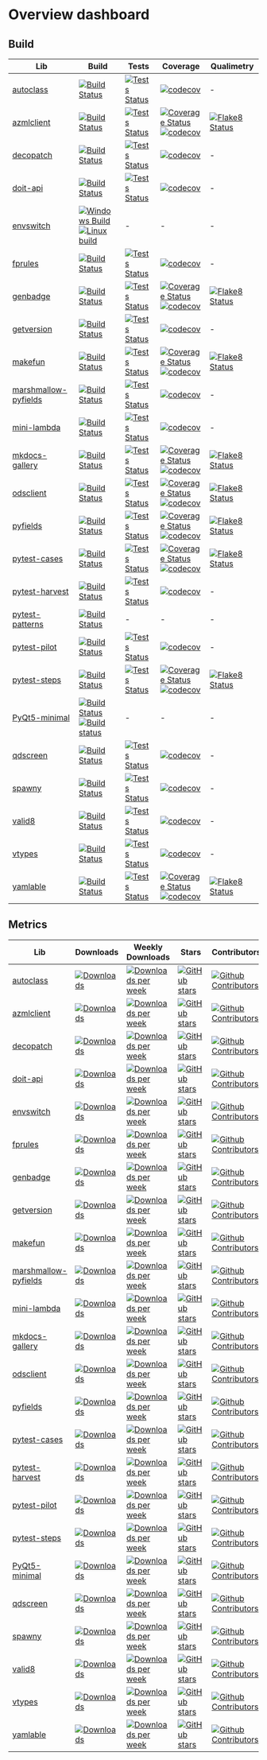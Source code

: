 # Overview dashboard

## Build

| Lib | Build | Tests | Coverage | Qualimetry |
| --- | ----- | ----- | -------- | ---------- |
| [autoclass](https://smarie.github.io/python-autoclass/) | [![Build Status](https://travis-ci.org/smarie/python-autoclass.svg?branch=master)](https://travis-ci.org/smarie/python-autoclass) | [![Tests Status](https://smarie.github.io/python-autoclass/junit/junit-badge.svg?dummy=8484744)](https://smarie.github.io/python-autoclass/junit/report.html) | [![codecov](https://codecov.io/gh/smarie/python-autoclass/branch/master/graph/badge.svg)](https://codecov.io/gh/smarie/python-autoclass) | - |
| [azmlclient](https://smarie.github.io/python-azureml-client) | [![Build Status](https://github.com/smarie/python-azureml-client/actions/workflows/base.yml/badge.svg)](https://github.com/smarie/python-azureml-client/actions/workflows/base.yml) | [![Tests Status](https://smarie.github.io/python-azureml-client/reports/junit/junit-badge.svg?dummy=8484744)](https://smarie.github.io/python-azureml-client/reports/junit/report.html) | [![Coverage Status](https://smarie.github.io/python-azureml-client/reports/coverage/coverage-badge.svg?dummy=8484744)](https://smarie.github.io/python-azureml-client/reports/coverage/index.html) <br /> [![codecov](https://codecov.io/gh/smarie/python-azureml-client/branch/master/graph/badge.svg)](https://codecov.io/gh/smarie/python-azureml-client) | [![Flake8 Status](https://smarie.github.io/python-azureml-client/reports/flake8/flake8-badge.svg?dummy=8484744)](https://smarie.github.io/python-azureml-client/reports/flake8/index.html) |
| [decopatch](https://smarie.github.io/python-decopatch) | [![Build Status](https://travis-ci.org/smarie/python-decopatch.svg?branch=master)](https://travis-ci.org/smarie/python-decopatch) | [![Tests Status](https://smarie.github.io/python-decopatch/junit/junit-badge.svg?dummy=8484744)](https://smarie.github.io/python-decopatch/junit/report.html) | [![codecov](https://codecov.io/gh/smarie/python-decopatch/branch/master/graph/badge.svg)](https://codecov.io/gh/smarie/python-decopatch) | - |
| [doit-api](https://smarie.github.io/python-doit-api/) | [![Build Status](https://travis-ci.org/smarie/python-doit-api.svg?branch=master)](https://travis-ci.org/smarie/python-doit-api) | [![Tests Status](https://smarie.github.io/python-doit-api/junit/junit-badge.svg?dummy=8484744)](https://smarie.github.io/python-doit-api/junit/report.html) | [![codecov](https://codecov.io/gh/smarie/python-doit-api/branch/master/graph/badge.svg)](https://codecov.io/gh/smarie/python-doit-api) | - |
| [envswitch](https://smarie.github.io/env-switcher-gui/) | [![Windows Build](https://ci.appveyor.com/api/projects/status/15y7mvbqi4qu2v4y?svg=true)](https://ci.appveyor.com/project/smarie/env-switcher-gui)  <br /> [![Linux build](https://travis-ci.org/smarie/env-switcher-gui.svg?branch=master)](https://travis-ci.org/smarie/env-switcher-gui) | - | - | - |
| [fprules](https://smarie.github.io/python-fprules) | [![Build Status](https://travis-ci.org/smarie/python-fprules.svg?branch=master)](https://travis-ci.org/smarie/python-fprules) | [![Tests Status](https://smarie.github.io/python-fprules/junit/junit-badge.svg?dummy=8484744)](https://smarie.github.io/python-fprules/junit/report.html) | [![codecov](https://codecov.io/gh/smarie/python-fprules/branch/master/graph/badge.svg)](https://codecov.io/gh/smarie/python-fprules) | - |
| [genbadge](https://smarie.github.io/python-genbadge/) | [![Build Status](https://github.com/smarie/python-genbadge/actions/workflows/base.yml/badge.svg)](https://github.com/smarie/python-genbadge/actions/workflows/base.yml) | [![Tests Status](https://smarie.github.io/python-genbadge/reports/junit/junit-badge.svg?dummy=8484744)](https://smarie.github.io/python-genbadge/reports/junit/report.html) | [![Coverage Status](https://smarie.github.io/python-genbadge/reports/coverage/coverage-badge.svg?dummy=8484744)](https://smarie.github.io/python-genbadge/reports/coverage/index.html)  <br /> [![codecov](https://codecov.io/gh/smarie/python-genbadge/branch/main/graph/badge.svg)](https://codecov.io/gh/smarie/python-genbadge) | [![Flake8 Status](https://smarie.github.io/python-genbadge/reports/flake8/flake8-badge.svg?dummy=8484744)](https://smarie.github.io/python-genbadge/reports/flake8/index.html) |
| [getversion](https://smarie.github.io/python-getversion/) | [![Build Status](https://travis-ci.org/smarie/python-getversion.svg?branch=master)](https://travis-ci.org/smarie/python-getversion) | [![Tests Status](https://smarie.github.io/python-getversion/junit/junit-badge.svg?dummy=8484744)](https://smarie.github.io/python-getversion/junit/report.html) | [![codecov](https://codecov.io/gh/smarie/python-getversion/branch/master/graph/badge.svg)](https://codecov.io/gh/smarie/python-getversion)  | - |
| [makefun](https://smarie.github.io/python-makefun) | [![Build Status](https://github.com/smarie/python-makefun/actions/workflows/base.yml/badge.svg)](https://github.com/smarie/python-makefun/actions/workflows/base.yml) | [![Tests Status](https://smarie.github.io/python-makefun/reports/junit/junit-badge.svg?dummy=8484744)](https://smarie.github.io/python-makefun/reports/junit/report.html) | [![Coverage Status](https://smarie.github.io/python-makefun/reports/coverage/coverage-badge.svg?dummy=8484744)](https://smarie.github.io/python-makefun/reports/coverage/index.html) <br /> [![codecov](https://codecov.io/gh/smarie/python-makefun/branch/main/graph/badge.svg)](https://codecov.io/gh/smarie/python-makefun)  | [![Flake8 Status](https://smarie.github.io/python-makefun/reports/flake8/flake8-badge.svg?dummy=8484744)](https://smarie.github.io/python-makefun/reports/flake8/index.html) |
| [marshmallow-pyfields](https://smarie.github.io/python-marshmallow-pyfields/) | [![Build Status](https://travis-ci.org/smarie/python-marshmallow-pyfields.svg?branch=master)](https://travis-ci.org/smarie/python-marshmallow-pyfields) | [![Tests Status](https://smarie.github.io/python-marshmallow-pyfields/junit/junit-badge.svg?dummy=8484744)](https://smarie.github.io/python-marshmallow-pyfields/junit/report.html) | [![codecov](https://codecov.io/gh/smarie/python-marshmallow-pyfields/branch/master/graph/badge.svg)](https://codecov.io/gh/smarie/python-marshmallow-pyfields) | - |
| [mini-lambda](https://smarie.github.io/python-mini-lambda) | [![Build Status](https://travis-ci.org/smarie/python-mini-lambda.svg?branch=master)](https://travis-ci.org/smarie/python-mini-lambda) | [![Tests Status](https://smarie.github.io/python-mini-lambda/junit/junit-badge.svg?dummy=8484744)](https://smarie.github.io/python-mini-lambda/junit/report.html) | [![codecov](https://codecov.io/gh/smarie/python-mini-lambda/branch/master/graph/badge.svg)](https://codecov.io/gh/smarie/python-mini-lambda)  | - |
| [mkdocs-gallery](https://smarie.github.io/mkdocs-gallery) | [![Build Status](https://github.com/smarie/mkdocs-gallery/actions/workflows/base.yml/badge.svg)](https://github.com/smarie/mkdocs-gallery/actions/workflows/base.yml) | [![Tests Status](https://smarie.github.io/mkdocs-gallery/reports/junit/junit-badge.svg?dummy=8484744)](https://smarie.github.io/mkdocs-gallery/reports/junit/report.html) | [![Coverage Status](https://smarie.github.io/mkdocs-gallery/reports/coverage/coverage-badge.svg?dummy=8484744)](https://smarie.github.io/mkdocs-gallery/reports/coverage/index.html)  <br /> [![codecov](https://codecov.io/gh/smarie/mkdocs-gallery/branch/main/graph/badge.svg)](https://codecov.io/gh/smarie/mkdocs-gallery) | [![Flake8 Status](https://smarie.github.io/mkdocs-gallery/reports/flake8/flake8-badge.svg?dummy=8484744)](https://smarie.github.io/mkdocs-gallery/reports/flake8/index.html) |
| [odsclient](https://smarie.github.io/python-odsclient/) | [![Build Status](https://github.com/smarie/python-odsclient/actions/workflows/base.yml/badge.svg)](https://github.com/smarie/python-odsclient/actions/workflows/base.yml) | [![Tests Status](https://smarie.github.io/python-odsclient/reports/junit/junit-badge.svg?dummy=8484744)](https://smarie.github.io/python-odsclient/reports/junit/report.html) | [![Coverage Status](https://smarie.github.io/python-odsclient/reports/coverage/coverage-badge.svg?dummy=8484744)](https://smarie.github.io/python-odsclient/reports/coverage/index.html) <br /> [![codecov](https://codecov.io/gh/smarie/python-odsclient/branch/main/graph/badge.svg)](https://codecov.io/gh/smarie/python-odsclient) | [![Flake8 Status](https://smarie.github.io/python-odsclient/reports/flake8/flake8-badge.svg?dummy=8484744)](https://smarie.github.io/python-odsclient/reports/flake8/index.html) |
| [pyfields](https://smarie.github.io/python-pyfields/) | [![Build Status](https://github.com/smarie/python-pyfields/actions/workflows/base.yml/badge.svg)](https://github.com/smarie/python-pyfields/actions/workflows/base.yml) | [![Tests Status](https://smarie.github.io/python-pyfields/reports/junit/junit-badge.svg?dummy=8484744)](https://smarie.github.io/python-pyfields/reports/junit/report.html) | [![Coverage Status](https://smarie.github.io/python-pyfields/reports/coverage/coverage-badge.svg?dummy=8484744)](https://smarie.github.io/python-pyfields/reports/coverage/index.html) <br /> [![codecov](https://codecov.io/gh/smarie/python-pyfields/branch/main/graph/badge.svg)](https://codecov.io/gh/smarie/python-pyfields) | [![Flake8 Status](https://smarie.github.io/python-pyfields/reports/flake8/flake8-badge.svg?dummy=8484744)](https://smarie.github.io/python-pyfields/reports/flake8/index.html) |
| [pytest-cases](https://smarie.github.io/python-pytest-cases) | [![Build Status](https://github.com/smarie/python-pytest-cases/actions/workflows/base.yml/badge.svg)](https://github.com/smarie/python-pytest-cases/actions/workflows/base.yml) | [![Tests Status](https://smarie.github.io/python-pytest-cases/reports/junit/junit-badge.svg?dummy=8484744)](https://smarie.github.io/python-pytest-cases/reports/junit/report.html) | [![Coverage Status](https://smarie.github.io/python-pytest-cases/reports/coverage/coverage-badge.svg?dummy=8484744)](https://smarie.github.io/python-pytest-cases/reports/coverage/index.html)  <br /> [![codecov](https://codecov.io/gh/smarie/python-pytest-cases/branch/main/graph/badge.svg)](https://codecov.io/gh/smarie/python-pytest-cases) | [![Flake8 Status](https://smarie.github.io/python-pytest-cases/reports/flake8/flake8-badge.svg?dummy=8484744)](https://smarie.github.io/python-pytest-cases/reports/flake8/index.html) |
| [pytest-harvest](https://smarie.github.io/python-pytest-harvest/) | [![Build Status](https://github.com/smarie/python-pytest-harvest/actions/workflows/base.yml/badge.svg)](https://github.com/smarie/python-pytest-harvest/actions/workflows/base.yml) | [![Tests Status](https://smarie.github.io/python-pytest-harvest/reports/junit/junit-badge.svg?dummy=8484744)](https://smarie.github.io/python-pytest-harvest/reports/junit/report.html) | [![codecov](https://codecov.io/gh/smarie/python-pytest-harvest/branch/master/graph/badge.svg)](https://codecov.io/gh/smarie/python-pytest-harvest) | - |
| [pytest-patterns](https://smarie.github.io/pytest-patterns/) | [![Build Status](https://travis-ci.org/smarie/pytest-patterns.svg?branch=master)](https://travis-ci.org/smarie/pytest-patterns) | - | - | - |
| [pytest-pilot](https://smarie.github.io/python-pytest-pilot) | [![Build Status](https://travis-ci.org/smarie/python-pytest-pilot.svg?branch=master)](https://travis-ci.org/smarie/python-pytest-pilot) | [![Tests Status](https://smarie.github.io/python-pytest-pilot/junit/junit-badge.svg?dummy=8484744)](https://smarie.github.io/python-pytest-pilot/junit/report.html) | [![codecov](https://codecov.io/gh/smarie/python-pytest-pilot/branch/master/graph/badge.svg)](https://codecov.io/gh/smarie/python-pytest-pilot) | - |
| [pytest-steps](https://smarie.github.io/python-pytest-steps) | [![Build Status](https://github.com/smarie/python-pytest-steps/actions/workflows/base.yml/badge.svg)](https://github.com/smarie/python-pytest-steps/actions/workflows/base.yml) | [![Tests Status](https://smarie.github.io/python-pytest-steps/reports/junit/junit-badge.svg?dummy=8484744)](https://smarie.github.io/python-pytest-steps/reports/junit/report.html) | [![Coverage Status](https://smarie.github.io/python-pytest-steps/reports/coverage/coverage-badge.svg?dummy=8484744)](https://smarie.github.io/python-pytest-steps/reports/coverage/index.html)  <br /> [![codecov](https://codecov.io/gh/smarie/python-pytest-steps/branch/main/graph/badge.svg)](https://codecov.io/gh/smarie/python-pytest-steps) | [![Flake8 Status](https://smarie.github.io/python-pytest-steps/reports/flake8/flake8-badge.svg?dummy=8484744)](https://smarie.github.io/python-pytest-steps/reports/flake8/index.html) |
| [PyQt5-minimal](https://github.com/smarie/PyQt5-minimal) | [![Build Status](https://travis-ci.org/smarie/PyQt5-minimal.svg?branch=Qt5.6.3_PyQt_5.6_Python3.5)](https://travis-ci.org/smarie/PyQt5-minimal)  <br /> [![Build status](https://ci.appveyor.com/api/projects/status/5v9xec097c99h8ox?svg=true)](https://ci.appveyor.com/project/smarie/pyqt5-minimal) | - | - | - |
| [qdscreen](https://python-qds.github.io/qdscreen/) | [![Build Status](https://github.com/python-qds/qdscreen/actions/workflows/base.yml/badge.svg)](https://github.com/python-qds/qdscreen/actions/workflows/base.yml) | [![Tests Status](https://python-qds.github.io/qdscreen/reports/junit/junit-badge.svg?dummy=8484744)](https://python-qds.github.io/qdscreen/reports/junit/report.html) | [![codecov](https://codecov.io/gh/python-qds/qdscreen/branch/main/graph/badge.svg)](https://codecov.io/gh/python-qds/qdscreen) | - |
| [spawny](https://smarie.github.io/python-spawny) | [![Build Status](https://travis-ci.org/smarie/python-spawny.svg?branch=master)](https://travis-ci.org/smarie/python-spawny) | [![Tests Status](https://smarie.github.io/python-spawny/junit/junit-badge.svg?dummy=8484744)](https://smarie.github.io/python-spawny/junit/report.html) | [![codecov](https://codecov.io/gh/smarie/python-spawny/branch/master/graph/badge.svg)](https://codecov.io/gh/smarie/python-spawny) | - |
| [valid8](https://smarie.github.io/python-valid8/) | [![Build Status](https://travis-ci.com/smarie/python-valid8.svg?branch=master)](https://travis-ci.com/smarie/python-valid8) | [![Tests Status](https://smarie.github.io/python-valid8/junit/junit-badge.svg?dummy=8484744)](https://smarie.github.io/python-valid8/junit/report.html) | [![codecov](https://codecov.io/gh/smarie/python-valid8/branch/master/graph/badge.svg)](https://codecov.io/gh/smarie/python-valid8) | - |
| [vtypes](https://smarie.github.io/python-vtypes/) | [![Build Status](https://travis-ci.org/smarie/python-vtypes.svg?branch=master)](https://travis-ci.org/smarie/python-vtypes) | [![Tests Status](https://smarie.github.io/python-vtypes/junit/junit-badge.svg?dummy=8484744)](https://smarie.github.io/python-vtypes/junit/report.html) | [![codecov](https://codecov.io/gh/smarie/python-vtypes/branch/master/graph/badge.svg)](https://codecov.io/gh/smarie/python-vtypes) | - |
| [yamlable](https://smarie.github.io/python-yamlable/) | [![Build Status](https://github.com/smarie/python-yamlable/actions/workflows/base.yml/badge.svg)](https://github.com/smarie/python-yamlable/actions/workflows/base.yml) | [![Tests Status](https://smarie.github.io/python-yamlable/reports/junit/junit-badge.svg?dummy=8484744)](https://smarie.github.io/python-yamlable/reports/junit/report.html) | [![Coverage Status](https://smarie.github.io/python-yamlable/reports/coverage/coverage-badge.svg?dummy=8484744)](https://smarie.github.io/python-yamlable/reports/coverage/index.html)  <br /> [![codecov](https://codecov.io/gh/smarie/python-yamlable/branch/main/graph/badge.svg)](https://codecov.io/gh/smarie/python-yamlable) | [![Flake8 Status](https://smarie.github.io/python-yamlable/reports/flake8/flake8-badge.svg?dummy=8484744)](https://smarie.github.io/python-yamlable/reports/flake8/index.html) |

## Metrics

| Lib | Downloads | Weekly Downloads | Stars | Contributors | Issues | Pull Requests |
| --- | --------- | ---------------- | ----- | ------------ | ------ | ------------- |
| [autoclass](https://smarie.github.io/python-autoclass/) | [![Downloads](https://pepy.tech/badge/autoclass)](https://pepy.tech/project/autoclass) | [![Downloads per week](https://pepy.tech/badge/autoclass/week)](https://pepy.tech/project/autoclass) | [![GitHub stars](https://img.shields.io/github/stars/smarie/python-autoclass)](https://github.com/smarie/python-autoclass/stargazers) | [![Github Contributors](https://img.shields.io/github/contributors/smarie/python-autoclass)](https://github.com/smarie/python-autoclass/contributors) | [![Github Issues](https://img.shields.io/github/issues/smarie/python-autoclass)](https://github.com/smarie/python-autoclass/issues) | [![Github Pull Requests](https://img.shields.io/github/issues-pr/smarie/python-autoclass)](https://github.com/smarie/python-autoclass/pulls) |
| [azmlclient](https://smarie.github.io/python-azureml-client/) | [![Downloads](https://pepy.tech/badge/azmlclient)](https://pepy.tech/project/azmlclient) | [![Downloads per week](https://pepy.tech/badge/azmlclient/week)](https://pepy.tech/project/azmlclient) | [![GitHub stars](https://img.shields.io/github/stars/smarie/python-azureml-client)](https://github.com/smarie/python-azureml-client/stargazers) | [![Github Contributors](https://img.shields.io/github/contributors/smarie/python-azureml-client)](https://github.com/smarie/python-azureml-client/contributors) | [![Github Issues](https://img.shields.io/github/issues/smarie/python-azureml-client)](https://github.com/smarie/python-azureml-client/issues) | [![Github Pull Requests](https://img.shields.io/github/issues-pr/smarie/python-azureml-client)](https://github.com/smarie/python-azureml-client/pulls) |
| [decopatch](https://smarie.github.io/python-decopatch/) | [![Downloads](https://pepy.tech/badge/decopatch)](https://pepy.tech/project/decopatch) | [![Downloads per week](https://pepy.tech/badge/decopatch/week)](https://pepy.tech/project/decopatch) | [![GitHub stars](https://img.shields.io/github/stars/smarie/python-decopatch)](https://github.com/smarie/python-decopatch/stargazers) | [![Github Contributors](https://img.shields.io/github/contributors/smarie/python-decopatch)](https://github.com/smarie/python-decopatch/contributors) | [![Github Issues](https://img.shields.io/github/issues/smarie/python-decopatch)](https://github.com/smarie/python-decopatch/issues) | [![Github Pull Requests](https://img.shields.io/github/issues-pr/smarie/python-decopatch)](https://github.com/smarie/python-decopatch/pulls) |
| [doit-api](https://smarie.github.io/python-doit-api/) | [![Downloads](https://pepy.tech/badge/doit-api)](https://pepy.tech/project/doit-api) | [![Downloads per week](https://pepy.tech/badge/doit-api/week)](https://pepy.tech/project/doit-api) | [![GitHub stars](https://img.shields.io/github/stars/smarie/python-doit-api)](https://github.com/smarie/python-doit-api/stargazers) | [![Github Contributors](https://img.shields.io/github/contributors/smarie/python-doit-api)](https://github.com/smarie/python-doit-api/contributors) | [![Github Issues](https://img.shields.io/github/issues/smarie/python-doit-api)](https://github.com/smarie/python-doit-api/issues) | [![Github Pull Requests](https://img.shields.io/github/issues-pr/smarie/python-doit-api)](https://github.com/smarie/python-doit-api/pulls) |
| [envswitch](https://smarie.github.io/env-switcher-gui/) | [![Downloads](https://pepy.tech/badge/envswitch)](https://pepy.tech/project/envswitch) | [![Downloads per week](https://pepy.tech/badge/envswitch/week)](https://pepy.tech/project/envswitch) | [![GitHub stars](https://img.shields.io/github/stars/smarie/env-switcher-gui)](https://github.com/smarie/env-switcher-gui/stargazers) | [![Github Contributors](https://img.shields.io/github/contributors/smarie/env-switcher-gui)](https://github.com/smarie/env-switcher-gui/contributors) | [![Github Issues](https://img.shields.io/github/issues/smarie/env-switcher-gui)](https://github.com/smarie/env-switcher-gui/issues) | [![Github Pull Requests](https://img.shields.io/github/issues-pr/smarie/env-switcher-gui)](https://github.com/smarie/env-switcher-gui/pulls) |
| [fprules](https://smarie.github.io/python-fprules/) | [![Downloads](https://pepy.tech/badge/fprules)](https://pepy.tech/project/fprules) | [![Downloads per week](https://pepy.tech/badge/fprules/week)](https://pepy.tech/project/fprules) | [![GitHub stars](https://img.shields.io/github/stars/smarie/python-fprules)](https://github.com/smarie/python-fprules/stargazers) | [![Github Contributors](https://img.shields.io/github/contributors/smarie/python-fprules)](https://github.com/smarie/python-fprules/contributors) | [![Github Issues](https://img.shields.io/github/issues/smarie/python-fprules)](https://github.com/smarie/python-fprules/issues) | [![Github Pull Requests](https://img.shields.io/github/issues-pr/smarie/python-fprules)](https://github.com/smarie/python-fprules/pulls) |
| [genbadge](https://smarie.github.io/python-genbadge/) | [![Downloads](https://pepy.tech/badge/genbadge)](https://pepy.tech/project/genbadge) | [![Downloads per week](https://pepy.tech/badge/genbadge/week)](https://pepy.tech/project/genbadge) | [![GitHub stars](https://img.shields.io/github/stars/smarie/python-genbadge)](https://github.com/smarie/python-genbadge/stargazers) | [![Github Contributors](https://img.shields.io/github/contributors/smarie/python-genbadge)](https://github.com/smarie/python-genbadge/contributors) | [![Github Issues](https://img.shields.io/github/issues/smarie/python-genbadge)](https://github.com/smarie/python-genbadge/issues) | [![Github Pull Requests](https://img.shields.io/github/issues-pr/smarie/python-genbadge)](https://github.com/smarie/python-genbadge/pulls) |
| [getversion](https://smarie.github.io/python-getversion/) | [![Downloads](https://pepy.tech/badge/getversion)](https://pepy.tech/project/getversion) | [![Downloads per week](https://pepy.tech/badge/getversion/week)](https://pepy.tech/project/getversion) | [![GitHub stars](https://img.shields.io/github/stars/smarie/python-getversion)](https://github.com/smarie/python-getversion/stargazers) | [![Github Contributors](https://img.shields.io/github/contributors/smarie/python-getversion)](https://github.com/smarie/python-getversion/contributors) | [![Github Issues](https://img.shields.io/github/issues/smarie/python-getversion)](https://github.com/smarie/python-getversion/issues) | [![Github Pull Requests](https://img.shields.io/github/issues-pr/smarie/python-getversion)](https://github.com/smarie/python-getversion/pulls) |
| [makefun](https://smarie.github.io/python-makefun/) | [![Downloads](https://pepy.tech/badge/makefun)](https://pepy.tech/project/makefun) | [![Downloads per week](https://pepy.tech/badge/makefun/week)](https://pepy.tech/project/makefun) | [![GitHub stars](https://img.shields.io/github/stars/smarie/python-makefun)](https://github.com/smarie/python-makefun/stargazers) | [![Github Contributors](https://img.shields.io/github/contributors/smarie/python-makefun)](https://github.com/smarie/python-makefun/contributors) | [![Github Issues](https://img.shields.io/github/issues/smarie/python-makefun)](https://github.com/smarie/python-makefun/issues) | [![Github Pull Requests](https://img.shields.io/github/issues-pr/smarie/python-makefun)](https://github.com/smarie/python-makefun/pulls) |
| [marshmallow-pyfields](https://smarie.github.io/python-marshmallow-pyfields/) | [![Downloads](https://pepy.tech/badge/marshmallow-pyfields)](https://pepy.tech/project/marshmallow-pyfields) | [![Downloads per week](https://pepy.tech/badge/marshmallow-pyfields/week)](https://pepy.tech/project/marshmallow-pyfields) | [![GitHub stars](https://img.shields.io/github/stars/smarie/python-marshmallow-pyfields)](https://github.com/smarie/python-marshmallow-pyfields/stargazers) | [![Github Contributors](https://img.shields.io/github/contributors/smarie/python-marshmallow-pyfields)](https://github.com/smarie/python-marshmallow-pyfields/contributors) | [![Github Issues](https://img.shields.io/github/issues/smarie/python-marshmallow-pyfields)](https://github.com/smarie/python-marshmallow-pyfields/issues) | [![Github Pull Requests](https://img.shields.io/github/issues-pr/smarie/python-marshmallow-pyfields)](https://github.com/smarie/python-marshmallow-pyfields/pulls) |
| [mini-lambda](https://smarie.github.io/python-mini-lambda/) | [![Downloads](https://pepy.tech/badge/mini-lambda)](https://pepy.tech/project/mini-lambda) | [![Downloads per week](https://pepy.tech/badge/mini-lambda/week)](https://pepy.tech/project/mini-lambda) | [![GitHub stars](https://img.shields.io/github/stars/smarie/python-mini-lambda)](https://github.com/smarie/python-mini-lambda/stargazers) | [![Github Contributors](https://img.shields.io/github/contributors/smarie/python-mini-lambda)](https://github.com/smarie/python-mini-lambda/contributors) | [![Github Issues](https://img.shields.io/github/issues/smarie/python-mini-lambda)](https://github.com/smarie/python-mini-lambda/issues) | [![Github Pull Requests](https://img.shields.io/github/issues-pr/smarie/python-mini-lambda)](https://github.com/smarie/python-mini-lambda/pulls) |
| [mkdocs-gallery](https://smarie.github.io/mkdocs-gallery/) | [![Downloads](https://pepy.tech/badge/mkdocs-gallery)](https://pepy.tech/project/mkdocs-gallery) | [![Downloads per week](https://pepy.tech/badge/mkdocs-gallery/week)](https://pepy.tech/project/mkdocs-gallery) | [![GitHub stars](https://img.shields.io/github/stars/smarie/mkdocs-gallery)](https://github.com/smarie/mkdocs-gallery/stargazers) | [![Github Contributors](https://img.shields.io/github/contributors/smarie/mkdocs-gallery)](https://github.com/smarie/mkdocs-gallery/contributors) | [![Github Issues](https://img.shields.io/github/issues/smarie/mkdocs-gallery)](https://github.com/smarie/mkdocs-gallery/issues) | [![Github Pull Requests](https://img.shields.io/github/issues-pr/smarie/mkdocs-gallery)](https://github.com/smarie/mkdocs-gallery/pulls) |
| [odsclient](https://smarie.github.io/python-odsclient/) | [![Downloads](https://pepy.tech/badge/odsclient)](https://pepy.tech/project/odsclient) | [![Downloads per week](https://pepy.tech/badge/odsclient/week)](https://pepy.tech/project/odsclient) | [![GitHub stars](https://img.shields.io/github/stars/smarie/python-odsclient)](https://github.com/smarie/python-odsclient/stargazers) | [![Github Contributors](https://img.shields.io/github/contributors/smarie/python-odsclient)](https://github.com/smarie/python-odsclient/contributors) | [![Github Issues](https://img.shields.io/github/issues/smarie/python-odsclient)](https://github.com/smarie/python-odsclient/issues) | [![Github Pull Requests](https://img.shields.io/github/issues-pr/smarie/python-odsclient)](https://github.com/smarie/python-odsclient/pulls) |
| [pyfields](https://smarie.github.io/python-pyfields/) | [![Downloads](https://pepy.tech/badge/pyfields)](https://pepy.tech/project/pyfields) | [![Downloads per week](https://pepy.tech/badge/pyfields/week)](https://pepy.tech/project/pyfields) | [![GitHub stars](https://img.shields.io/github/stars/smarie/python-pyfields)](https://github.com/smarie/python-pyfields/stargazers) | [![Github Contributors](https://img.shields.io/github/contributors/smarie/python-pyfields)](https://github.com/smarie/python-pyfields/contributors) | [![Github Issues](https://img.shields.io/github/issues/smarie/python-pyfields)](https://github.com/smarie/python-pyfields/issues) | [![Github Pull Requests](https://img.shields.io/github/issues-pr/smarie/python-pyfields)](https://github.com/smarie/python-pyfields/pulls) |
| [pytest-cases](https://smarie.github.io/python-pytest-cases/) | [![Downloads](https://pepy.tech/badge/pytest-cases)](https://pepy.tech/project/pytest-cases) | [![Downloads per week](https://pepy.tech/badge/pytest-cases/week)](https://pepy.tech/project/pytest-cases) | [![GitHub stars](https://img.shields.io/github/stars/smarie/python-pytest-cases)](https://github.com/smarie/python-pytest-cases/stargazers) | [![Github Contributors](https://img.shields.io/github/contributors/smarie/python-pytest-cases)](https://github.com/smarie/python-pytest-cases/contributors) | [![Github Issues](https://img.shields.io/github/issues/smarie/python-pytest-cases)](https://github.com/smarie/python-pytest-cases/issues) | [![Github Pull Requests](https://img.shields.io/github/issues-pr/smarie/python-pytest-cases)](https://github.com/smarie/python-pytest-cases/pulls) |
| [pytest-harvest](https://smarie.github.io/python-pytest-harvest/) | [![Downloads](https://pepy.tech/badge/pytest-harvest)](https://pepy.tech/project/pytest-harvest) | [![Downloads per week](https://pepy.tech/badge/pytest-harvest/week)](https://pepy.tech/project/pytest-harvest) | [![GitHub stars](https://img.shields.io/github/stars/smarie/python-pytest-harvest)](https://github.com/smarie/python-pytest-harvest/stargazers) | [![Github Contributors](https://img.shields.io/github/contributors/smarie/python-pytest-harvest)](https://github.com/smarie/python-pytest-harvest/contributors) | [![Github Issues](https://img.shields.io/github/issues/smarie/python-pytest-harvest)](https://github.com/smarie/python-pytest-harvest/issues) | [![Github Pull Requests](https://img.shields.io/github/issues-pr/smarie/python-pytest-harvest)](https://github.com/smarie/python-pytest-harvest/pulls) |
| [pytest-pilot](https://smarie.github.io/python-pytest-pilot/) | [![Downloads](https://pepy.tech/badge/pytest-pilot)](https://pepy.tech/project/pytest-pilot) | [![Downloads per week](https://pepy.tech/badge/pytest-pilot/week)](https://pepy.tech/project/pytest-pilot) | [![GitHub stars](https://img.shields.io/github/stars/smarie/python-pytest-pilot)](https://github.com/smarie/python-pytest-pilot/stargazers) | [![Github Contributors](https://img.shields.io/github/contributors/smarie/python-pytest-pilot)](https://github.com/smarie/python-pytest-pilot/contributors) | [![Github Issues](https://img.shields.io/github/issues/smarie/python-pytest-pilot)](https://github.com/smarie/python-pytest-pilot/issues) | [![Github Pull Requests](https://img.shields.io/github/issues-pr/smarie/python-pytest-pilot)](https://github.com/smarie/python-pytest-pilot/pulls) |
| [pytest-steps](https://smarie.github.io/python-pytest-steps/) | [![Downloads](https://pepy.tech/badge/pytest-steps)](https://pepy.tech/project/pytest-steps) | [![Downloads per week](https://pepy.tech/badge/pytest-steps/week)](https://pepy.tech/project/pytest-steps) | [![GitHub stars](https://img.shields.io/github/stars/smarie/python-pytest-steps)](https://github.com/smarie/python-pytest-steps/stargazers) | [![Github Contributors](https://img.shields.io/github/contributors/smarie/python-pytest-steps)](https://github.com/smarie/python-pytest-steps/contributors) | [![Github Issues](https://img.shields.io/github/issues/smarie/python-pytest-steps)](https://github.com/smarie/python-pytest-steps/issues) | [![Github Pull Requests](https://img.shields.io/github/issues-pr/smarie/python-pytest-steps)](https://github.com/smarie/python-pytest-steps/pulls) |
| [PyQt5-minimal](https://smarie.github.io/PyQt5-minimal/) | [![Downloads](https://pepy.tech/badge/PyQt5-minimal)](https://pepy.tech/project/PyQt5-minimal) | [![Downloads per week](https://pepy.tech/badge/PyQt5-minimal/week)](https://pepy.tech/project/PyQt5-minimal) | [![GitHub stars](https://img.shields.io/github/stars/smarie/PyQt5-minimal)](https://github.com/smarie/PyQt5-minimal/stargazers) | [![Github Contributors](https://img.shields.io/github/contributors/smarie/PyQt5-minimal)](https://github.com/smarie/PyQt5-minimal/contributors) | [![Github Issues](https://img.shields.io/github/issues/smarie/PyQt5-minimal)](https://github.com/smarie/PyQt5-minimal/issues) | [![Github Pull Requests](https://img.shields.io/github/issues-pr/smarie/PyQt5-minimal)](https://github.com/smarie/PyQt5-minimal/pulls) |
| [qdscreen](https://python-qds.github.io/qdscreen/) | [![Downloads](https://pepy.tech/badge/qdscreen)](https://pepy.tech/project/qdscreen) | [![Downloads per week](https://pepy.tech/badge/qdscreen/week)](https://pepy.tech/project/qdscreen) | [![GitHub stars](https://img.shields.io/github/stars/python-qds/qdscreen)](https://github.com/python-qds/qdscreen/stargazers) | [![Github Contributors](https://img.shields.io/github/contributors/python-qds/qdscreen)](https://github.com/python-qds/qdscreen/contributors) | [![Github Issues](https://img.shields.io/github/issues/python-qds/qdscreen)](https://github.com/python-qds/qdscreen/issues) | [![Github Pull Requests](https://img.shields.io/github/issues-pr/python-qds/qdscreen)](https://github.com/python-qds/qdscreen/pulls) |
| [spawny](https://smarie.github.io/python-spawny/) | [![Downloads](https://pepy.tech/badge/spawny)](https://pepy.tech/project/spawny) | [![Downloads per week](https://pepy.tech/badge/spawny/week)](https://pepy.tech/project/spawny) | [![GitHub stars](https://img.shields.io/github/stars/smarie/python-spawny)](https://github.com/smarie/python-spawny/stargazers) | [![Github Contributors](https://img.shields.io/github/contributors/smarie/python-spawny)](https://github.com/smarie/python-spawny/contributors) | [![Github Issues](https://img.shields.io/github/issues/smarie/python-spawny)](https://github.com/smarie/python-spawny/issues) | [![Github Pull Requests](https://img.shields.io/github/issues-pr/smarie/python-spawny)](https://github.com/smarie/python-spawny/pulls) |
| [valid8](https://smarie.github.io/python-valid8/) | [![Downloads](https://pepy.tech/badge/valid8)](https://pepy.tech/project/valid8) | [![Downloads per week](https://pepy.tech/badge/valid8/week)](https://pepy.tech/project/valid8) | [![GitHub stars](https://img.shields.io/github/stars/smarie/python-valid8)](https://github.com/smarie/python-valid8/stargazers) | [![Github Contributors](https://img.shields.io/github/contributors/smarie/python-valid8)](https://github.com/smarie/python-valid8/contributors) | [![Github Issues](https://img.shields.io/github/issues/smarie/python-valid8)](https://github.com/smarie/python-valid8/issues) | [![Github Pull Requests](https://img.shields.io/github/issues-pr/smarie/python-valid8)](https://github.com/smarie/python-valid8/pulls) |
| [vtypes](https://smarie.github.io/python-vtypes/) | [![Downloads](https://pepy.tech/badge/vtypes)](https://pepy.tech/project/vtypes) | [![Downloads per week](https://pepy.tech/badge/vtypes/week)](https://pepy.tech/project/vtypes) | [![GitHub stars](https://img.shields.io/github/stars/smarie/python-vtypes)](https://github.com/smarie/python-vtypes/stargazers) | [![Github Contributors](https://img.shields.io/github/contributors/smarie/python-vtypes)](https://github.com/smarie/python-vtypes/contributors) | [![Github Issues](https://img.shields.io/github/issues/smarie/python-vtypes)](https://github.com/smarie/python-vtypes/issues) | [![Github Pull Requests](https://img.shields.io/github/issues-pr/smarie/python-vtypes)](https://github.com/smarie/python-vtypes/pulls) |
| [yamlable](https://smarie.github.io/python-yamlable/) | [![Downloads](https://pepy.tech/badge/yamlable)](https://pepy.tech/project/yamlable) | [![Downloads per week](https://pepy.tech/badge/yamlable/week)](https://pepy.tech/project/yamlable) | [![GitHub stars](https://img.shields.io/github/stars/smarie/python-yamlable)](https://github.com/smarie/python-yamlable/stargazers) | [![Github Contributors](https://img.shields.io/github/contributors/smarie/python-yamlable)](https://github.com/smarie/python-yamlable/contributors) | [![Github Issues](https://img.shields.io/github/issues/smarie/python-yamlable)](https://github.com/smarie/python-yamlable/issues) | [![Github Pull Requests](https://img.shields.io/github/issues-pr/smarie/python-yamlable)](https://github.com/smarie/python-yamlable/pulls) |
